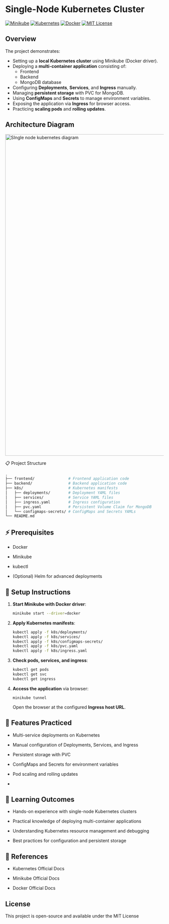 # Single-Node Kubernetes Cluster

[![Minikube](https://img.shields.io/badge/Minikube-v1.30.1-blue)](https://minikube.sigs.k8s.io/docs/)
[![Kubernetes](https://img.shields.io/badge/Kubernetes-v1.28.0-blue)](https://kubernetes.io/docs/home/)
[![Docker](https://img.shields.io/badge/Docker-v24.0.5-blue)](https://docs.docker.com/)
[![MIT License](https://img.shields.io/badge/MIT-License-blue)](https://opensource.org/licenses/MIT)


## Overview

The project demonstrates:

- Setting up a **local Kubernetes cluster** using Minikube (Docker driver).
- Deploying a **multi-container application** consisting of:
  - Frontend
  - Backend
  - MongoDB database
- Configuring **Deployments**, **Services**, and **Ingress** manually.
- Managing **persistent storage** with PVC for MongoDB.
- Using **ConfigMaps** and **Secrets** to manage environment variables.
- Exposing the application via **Ingress** for browser access.
- Practicing **scaling pods** and **rolling updates**.


## Architecture Diagram
<img width="1536" height="1024" alt="SIngle node kubernetes diagram" src="https://github.com/user-attachments/assets/0a8becb2-e302-466e-a9dd-9ad446e840a9" />



📋 Project Structure
```graphql
.
├── frontend/               # Frontend application code
├── backend/                # Backend application code
├── k8s/                    # Kubernetes manifests
│   ├── deployments/        # Deployment YAML files
│   ├── services/           # Service YAML files
│   ├── ingress.yaml        # Ingress configuration
│   ├── pvc.yaml            # Persistent Volume Claim for MongoDB
│   └── configmaps-secrets/ # ConfigMaps and Secrets YAMLs
└── README.md

```
## ⚡ Prerequisites

- Docker
    
- Minikube
    
- kubectl
    
- (Optional) Helm for advanced deployments

## 🚀 Setup Instructions

1. **Start Minikube with Docker driver**:
	```bash
	minikube start --driver=docker
	```
2. **Apply Kubernetes manifests**:
	```bash
	kubectl apply -f k8s/deployments/
	kubectl apply -f k8s/services/
	kubectl apply -f k8s/configmaps-secrets/
	kubectl apply -f k8s/pvc.yaml
	kubectl apply -f k8s/ingress.yaml
	```
3. **Check pods, services, and ingress**:
	```bash
	kubectl get pods
	kubectl get svc
	kubectl get ingress
	```
4. **Access the application** via browser:
	```
	minikube tunnel
	```
	Open the browser at the configured **Ingress host URL**.

## 🔧 Features Practiced

- Multi-service deployments on Kubernetes
    
- Manual configuration of Deployments, Services, and Ingress
    
- Persistent storage with PVC
    
- ConfigMaps and Secrets for environment variables
    
- Pod scaling and rolling updates
-
## 🧩 Learning Outcomes

- Hands-on experience with single-node Kubernetes clusters
    
- Practical knowledge of deploying multi-container applications
    
- Understanding Kubernetes resource management and debugging
    
- Best practices for configuration and persistent storage

## 📌 References

- Kubernetes Official Docs
    
- Minikube Official Docs
    
- Docker Official Docs

## License

This project is open-source and available under the MIT License
